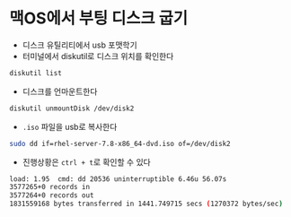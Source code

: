 # 맥OS에서 부팅 디스크 굽기

- 디스크 유틸리티에서 usb 포맷학기
- 터미널에서 diskutil로 디스크 위치를 확인한다

```bash
diskutil list
```

- 디스크를 언마운트한다

```bash
diskutil unmountDisk /dev/disk2
```

- `.iso` 파일을 usb로 복사한다

```bash
sudo dd if=rhel-server-7.8-x86_64-dvd.iso of=/dev/disk2
```

- 진행상황은 `ctrl + t`로 확인할 수 있다

```bash
load: 1.95  cmd: dd 20536 uninterruptible 6.46u 56.07s
3577265+0 records in
3577264+0 records out
1831559168 bytes transferred in 1441.749715 secs (1270372 bytes/sec)
```
